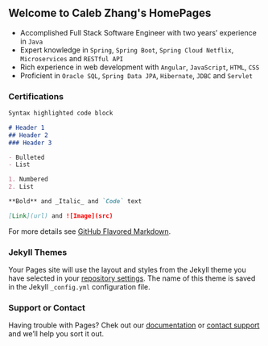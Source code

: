 ## Welcome to Caleb Zhang's  HomePages

* Accomplished Full Stack Software Engineer with two years’ experience in `Java`
* Expert knowledge in `Spring`, `Spring Boot`, `Spring Cloud Netflix`, `Microservices` and `RESTful API`
* Rich experience in web development with `Angular`, `JavaScript`, `HTML`, `CSS`
* Proficient in `Oracle SQL`, `Spring Data JPA`, `Hibernate`, `JDBC` and `Servlet`

### Certifications



```markdown
Syntax highlighted code block

# Header 1
## Header 2
### Header 3

- Bulleted
- List

1. Numbered
2. List

**Bold** and _Italic_ and `Code` text

[Link](url) and ![Image](src)
```

For more details see [GitHub Flavored Markdown](https://guides.github.com/features/mastering-markdown/).

### Jekyll Themes

Your Pages site will use the layout and styles from the Jekyll theme you have selected in your [repository settings](https://github.com/shangguanxiaomei/homepage.github.com/settings). The name of this theme is saved in the Jekyll `_config.yml` configuration file.

### Support or Contact

Having trouble with Pages? Chek out our [documentation](https://help.github.com/categories/github-pages-basics/) or [contact support](https://github.com/contact) and we’ll help you sort it out.


